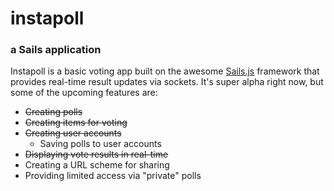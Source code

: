 # instapoll
### a Sails application

Instapoll is a basic voting app built on the awesome [Sails.js](https://github.com/balderdashy/sails) framework that provides real-time result updates via sockets. It's super alpha right now, but some of the upcoming features are:

- ~~Creating polls~~
- ~~Creating items for voting~~
- ~~Creating user accounts~~
  - Saving polls to user accounts
- ~~Displaying vote results in real-time~~
- Creating a URL scheme for sharing
- Providing limited access via "private" polls
